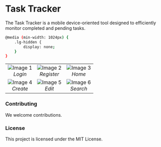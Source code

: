 # Task Tracker

The Task Tracker is a mobile device-oriented tool designed to efficiently monitor completed and pending tasks.

```bash
@media (min-width: 1024px) {
    .lg-hidden {
        display: none;
    }
}
```

<table>
  <tr>
    <td align="center"><img src="/task-tracker/react/src/assets/login.png" alt="Image 1"><br><em>Login</em></td>
    <td align="center"><img src="/task-tracker/react/src/assets/register.png" alt="Image 2"><br><em>Register</em></td>
    <td align="center"><img src="/task-tracker/react/src/assets/home.png" alt="Image 3"><br><em>Home</em></td>
  </tr>
  <tr>
    <td align="center"><img src="/task-tracker/react/src/assets/create.png" alt="Image 4"><br><em>Create</em></td>
    <td align="center"><img src="/task-tracker/react/src/assets/edit.png" alt="Image 5"><br><em>Edit</em></td>
    <td align="center"><img src="/task-tracker/react/src/assets/search.png" alt="Image 6"><br><em>Search</em></td>
  </tr>
</table>

### Contributing

We welcome contributions.

### License

This project is licensed under the MIT License.
